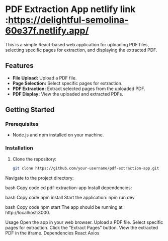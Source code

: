 # PDF Extraction App   netlify link :https://delightful-semolina-60e37f.netlify.app/

This is a simple React-based web application for uploading PDF files, selecting specific pages for extraction, and displaying the extracted PDF.

## Features

- **File Upload:** Upload a PDF file.
- **Page Selection:** Select specific pages for extraction.
- **PDF Extraction:** Extract selected pages from the uploaded PDF.
- **PDF Display:** View the uploaded and extracted PDFs.

## Getting Started

### Prerequisites

- Node.js and npm installed on your machine.

### Installation

1. Clone the repository:

   ```bash
   git clone https://github.com/your-username/pdf-extraction-app.git
Navigate to the project directory:

bash
Copy code
cd pdf-extraction-app
Install dependencies:

bash
Copy code
npm install
Start the application: npm run dev

bash
Copy code
npm start
The app should be running at http://localhost:3000.

Usage
Open the app in your web browser.
Upload a PDF file.
Select specific pages for extraction.
Click the "Extract Pages" button.
View the extracted PDF in the iframe.
Dependencies
React
Axios
